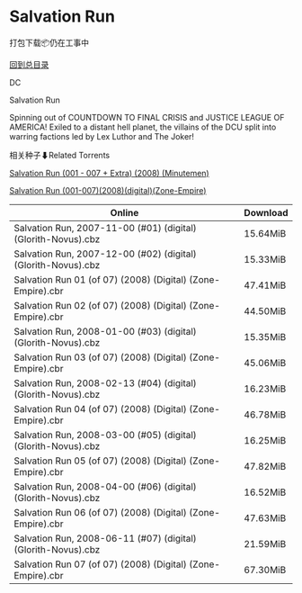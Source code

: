 # Salvation Run

打包下载📦仍在工事中

[回到总目录](/Catalogs.md)

DC

Salvation Run

Spinning out of COUNTDOWN TO FINAL CRISIS and JUSTICE LEAGUE OF AMERICA! Exiled to a distant hell planet, the villains of the DCU split into warring factions led by Lex Luthor and The Joker!





相关种子⬇Related Torrents

[Salvation Run (001 - 007 + Extra) (2008) (Minutemen)](https://github.com/alicewish/markdown/blob/master/torrent/Salvation-Run--001---007---Extra---2008---Minutemen.md)

[Salvation Run (001-007)(2008)(digital)(Zone-Empire)](https://github.com/alicewish/markdown/blob/master/torrent/Salvation-Run--001-007--2008--digital--Zone-Empire.md)

Online | Download
--- | ---
Salvation Run, 2007-11-00 (#01) (digital) (Glorith-Novus).cbz | 15.64MiB
Salvation Run, 2007-12-00 (#02) (digital) (Glorith-Novus).cbz | 15.33MiB
Salvation Run 01 (of 07) (2008) (Digital) (Zone-Empire).cbr | 47.41MiB
Salvation Run 02 (of 07) (2008) (Digital) (Zone-Empire).cbr | 44.50MiB
Salvation Run, 2008-01-00 (#03) (digital) (Glorith-Novus).cbz | 15.35MiB
Salvation Run 03 (of 07) (2008) (Digital) (Zone-Empire).cbr | 45.06MiB
Salvation Run, 2008-02-13 (#04) (digital) (Glorith-Novus).cbz | 16.23MiB
Salvation Run 04 (of 07) (2008) (Digital) (Zone-Empire).cbr | 46.78MiB
Salvation Run, 2008-03-00 (#05) (digital) (Glorith-Novus).cbz | 16.25MiB
Salvation Run 05 (of 07) (2008) (Digital) (Zone-Empire).cbr | 47.82MiB
Salvation Run, 2008-04-00 (#06) (digital) (Glorith-Novus).cbz | 16.52MiB
Salvation Run 06 (of 07) (2008) (Digital) (Zone-Empire).cbr | 47.63MiB
Salvation Run, 2008-06-11 (#07) (digital) (Glorith-Novus).cbz | 21.59MiB
Salvation Run 07 (of 07) (2008) (Digital) (Zone-Empire).cbr | 67.30MiB